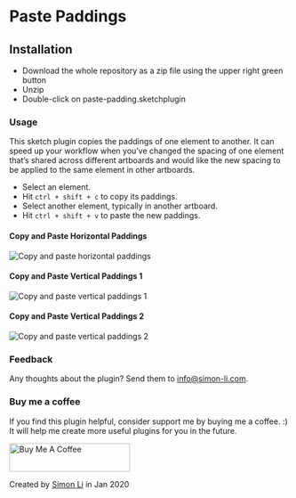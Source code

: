 # Paste Paddings

## Installation

- Download the whole repository as a zip file using the upper right green button
- Unzip
- Double-click on paste-padding.sketchplugin

### Usage

This sketch plugin copies the paddings of one element to another. It can speed up your workflow when you’ve changed the spacing of one element that’s shared across different artboards and would like the new spacing to be applied to the same element in other artboards.

- Select an element.
- Hit `ctrl + shift + c` to copy its paddings.
- Select another element, typically in another artboard.
- Hit `ctrl + shift + v` to paste the new paddings.

#### Copy and Paste Horizontal Paddings
![Copy and paste horizontal paddings](https://raw.githubusercontent.com/simonlidesign/pastePaddings/master/Demos/Demo1.gif "Copy and paste horizontal paddings")

#### Copy and Paste Vertical Paddings 1
![Copy and paste vertical paddings 1](https://raw.githubusercontent.com/simonlidesign/pastePaddings/master/Demos/Demo2.gif "Copy and paste vertical paddings 1")

#### Copy and Paste Vertical Paddings 2
![Copy and paste vertical paddings 2](https://raw.githubusercontent.com/simonlidesign/pastePaddings/master/Demos/Demo3.gif "Copy and paste vertical paddings 2")

### Feedback

Any thoughts about the plugin? Send them to <info@simon-li.com>.


### Buy me a coffee

If you find this plugin helpful, consider support me by buying me a coffee. :) It will help me create more useful plugins for you in the future.

<a href="https://www.buymeacoffee.com/kcQ6mIO" target="_blank"><img src="https://cdn.buymeacoffee.com/buttons/default-orange.png" alt="Buy Me A Coffee" style="height: 51px !important;width: 217px !important;" ></a>

Created by [Simon Li](https://www.simon-li.com) in Jan 2020
